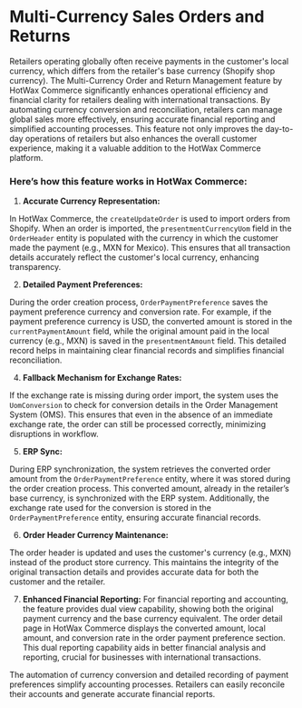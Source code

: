 # Multi-Currency Sales Orders and Returns

Retailers operating globally often receive payments in the customer's local currency, which differs from the retailer's base currency (Shopify shop currency). The Multi-Currency Order and Return Management feature by HotWax Commerce significantly enhances operational efficiency and financial clarity for retailers dealing with international transactions. By automating currency conversion and reconciliation, retailers can manage global sales more effectively, ensuring accurate financial reporting and simplified accounting processes. This feature not only improves the day-to-day operations of retailers but also enhances the overall customer experience, making it a valuable addition to the HotWax Commerce platform.

### Here’s how this feature works in HotWax Commerce:

1. **Accurate Currency Representation:**

In HotWax Commerce, the `createUpdateOrder` is used to import orders from Shopify. When an order is imported, the `presentmentCurrencyUom` field in the `OrderHeader` entity is populated with the currency in which the customer made the payment (e.g., MXN for Mexico). This ensures that all transaction details accurately reflect the customer's local currency, enhancing transparency.

2. **Detailed Payment Preferences:**

During the order creation process, `OrderPaymentPreference` saves the payment preference currency and conversion rate. For example, if the payment preference currency is USD, the converted amount is stored in the `currentPaymentAmount` field, while the original amount paid in the local currency (e.g., MXN) is saved in the `presentmentAmount` field. This detailed record helps in maintaining clear financial records and simplifies financial reconciliation.

4. **Fallback Mechanism for Exchange Rates:**

If the exchange rate is missing during order import, the system uses the `UomConversion` to check for conversion details in the Order Management System (OMS). This ensures that even in the absence of an immediate exchange rate, the order can still be processed correctly, minimizing disruptions in workflow.

5. **ERP Sync:**

During ERP synchronization, the system retrieves the converted order amount from the `OrderPaymentPreference` entity, where it was stored during the order creation process. This converted amount, already in the retailer’s base currency, is synchronized with the ERP system. Additionally, the exchange rate used for the conversion is stored in the `OrderPaymentPreference` entity, ensuring accurate financial records.

6. **Order Header Currency Maintenance:**

The order header is updated and uses the customer's currency (e.g., MXN) instead of the product store currency. This maintains the integrity of the original transaction details and provides accurate data for both the customer and the retailer.

7. **Enhanced Financial Reporting:**
For financial reporting and accounting, the feature provides dual view capability, showing both the original payment currency and the base currency equivalent. The order detail page in HotWax Commerce displays the converted amount, local amount, and conversion rate in the order payment preference section. This dual reporting capability aids in better financial analysis and reporting, crucial for businesses with international transactions.

The automation of currency conversion and detailed recording of payment preferences simplify accounting processes. Retailers can easily reconcile their accounts and generate accurate financial reports.
